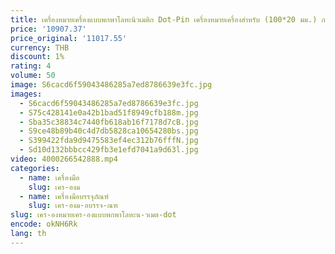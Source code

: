 ```yaml
---
title: เครื่องหมายเครื่องแบบพกพาโลหะนิวเมติก Dot-Pin เครื่องหมายเครื่องสําหรับ (100*20 มม.) กรอบเครื่องหมายเครื่องแชสซีหมายเลข 220 V/110 V
price: '10907.37'
price_original: '11017.55'
currency: THB
discount: 1%
rating: 4
volume: 50
image: S6cacd6f59043486285a7ed8786639e3fc.jpg
images:
  - S6cacd6f59043486285a7ed8786639e3fc.jpg
  - S75c428141e0a42b1bad51f8949cfb188m.jpg
  - Sba35c38834c7440fb618ab16f7178d7cB.jpg
  - S9ce48b89b40c4d7db5828ca10654280bs.jpg
  - S399422fda9d9475583ef4ec312b76fffN.jpg
  - Sd10d132bbbcc429fb3e1efd7041a9d63l.jpg
video: 4000266542888.mp4
categories:
  - name: เครื่องมือ
    slug: เคร-องม
  - name: เครื่องมือบรรจุภัณฑ์
    slug: เคร-องม-อบรรจ-ณฑ
slug: เคร-องหมายเคร-องแบบพกพาโลหะน-วเมต-dot
encode: okNH6Rk
lang: th
---
```

  